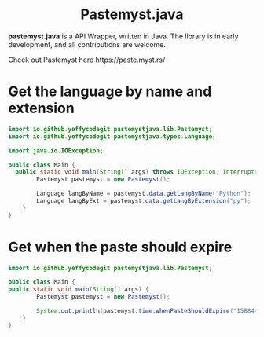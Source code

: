 <h1 align="center">Pastemyst.java</h1>

<p><strong>pastemyst.java</strong> is a API Wrapper, written in Java. The library is in early development, and all contributions are welcome.</p>
<p>Check out Pastemyst here https://paste.myst.rs/</p>

<h1>Get the language by name and extension</h1>

```java
import io.github.yeffycodegit.pastemystjava.lib.Pastemyst;
import io.github.yeffycodegit.pastemystjava.types.Language;

import java.io.IOException;

public class Main {
  public static void main(String[] args) throws IOException, InterruptedException {
        Pastemyst pastemyst = new Pastemyst();

        Language langByName = pastemyst.data.getLangByName("Python");
        Language langByExt = pastemyst.data.getLangByExtension("py");
    }
}
```

<h1>Get when the paste should expire</h1>

```java
import io.github.yeffycodegit.pastemystjava.lib.Pastemyst;

public class Main {
public static void main(String[] args) {
        Pastemyst pastemyst = new Pastemyst();

        System.out.println(pastemyst.time.whenPasteShouldExpire("1588441258", "1w"));
    }
}
```